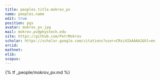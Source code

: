 ```yaml
---
title: peoples.title.mokrov_pv
name: peoples.name
edit: true
position: pgs
avatar: mokrov_pv.jpg
mail: mokrov.pv@phystech.edu
site: https://github.com/PetrMokrov
scholar: https://scholar.google.com/citations?user=CRsi4IkAAAAJ&hl=en
orcid:
mathnet:
elib:
scopus:
---
```


{% tf _people/mokrov_pv.md %}
